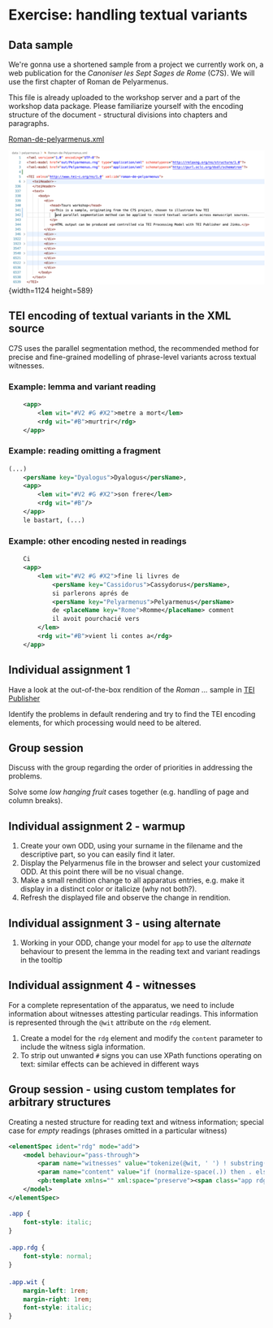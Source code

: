 # Exercise: handling textual variants

## Data sample

We're gonna use a shortened sample from a project we currently work on, a web publication for the *Canoniser les Sept Sages de Rome* (C7S). We will use the first chapter of Roman de Pelyarmenus.

This file is already uploaded to the workshop server and a part of the workshop data package. Please familiarize yourself with the encoding structure of the document - structural divisions into chapters and paragraphs.

[Roman-de-pelyarmenus.xml](https://github.com/tuurma/tours-data/blob/main/data/pelyarmenus/Roman-de-Pelyarmenus.xml)

![image](A4_Pelyarmenus.png){width=1124 height=589}


## TEI encoding of textual variants in the XML source

C7S uses the parallel segmentation method, the recommended method for precise and fine-grained modelling of phrase-level variants across textual witnesses.

### Example: lemma and variant reading

```xml
    <app>
        <lem wit="#V2 #G #X2">metre a mort</lem>
        <rdg wit="#B">murtrir</rdg>
    </app>
```

### Example: reading omitting a fragment

```xml
(...)
    <persName key="Dyalogus">Dyalogus</persName>, 
    <app>
        <lem wit="#V2 #G #X2">son frere</lem>
        <rdg wit="#B"/>
    </app> 
    le bastart, (...)
```

### Example: other encoding nested in readings

```xml
    Ci 
    <app>
        <lem wit="#V2 #G #X2">fine li livres de 
            <persName key="Cassidorus">Cassydorus</persName>, 
            si parlerons aprés de 
            <persName key="Pelyarmenus">Pelyarmenus</persName> 
            de <placeName key="Rome">Romme</placeName> comment
            il avoit pourchacié vers
        </lem>
        <rdg wit="#B">vient li contes a</rdg>
    </app>
```

## Individual assignment 1

Have a look at the out-of-the-box rendition of the *Roman ...* sample in [TEI Publisher](https://teipublisher.com/exist/apps/tei-publisher/playground/Roman-de-Pelyarmenus.xml)

Identify the problems in default rendering and try to find the TEI encoding elements, for which processing would need to be altered.

## Group session

Discuss with the group regarding the order of priorities in addressing the problems.

Solve some *low hanging fruit* cases together (e.g. handling of page and column breaks).

## Individual assignment 2 - warmup

1. Create your own ODD, using your surname in the filename and the descriptive part, so you can easily find it later.
3. Display the Pelyarmenus file in the browser and select your customized ODD. At this point there will be no visual change.
2. Make a small rendition change to all apparatus entries, e.g. make it display in a distinct color or italicize (why not both?).
4. Refresh the displayed file and observe the change in rendition.

## Individual assignment 3 - using alternate

1. Working in your ODD, change your model for `app` to use the *alternate* behaviour to present the lemma in the reading text and variant readings in the tooltip

## Individual assignment 4 - witnesses

For a complete representation of the apparatus, we need to include information about witnesses attesting particular readings. This information is represented through the `@wit` attribute on the `rdg` element.

1. Create a model for the `rdg` element and modify the `content` parameter to include the witness sigla information.
2. To strip out unwanted `#` signs you can use XPath functions operating on text: similar effects can be achieved in different ways

## Group session - using custom templates for arbitrary structures

Creating a nested structure for reading text and witness information; special case for *empty* readings (phrases omitted in a particular witness)

```xml
<elementSpec ident="rdg" mode="add">
    <model behaviour="pass-through">
        <param name="witnesses" value="tokenize(@wit, ' ') ! substring(., 2)"/>
        <param name="content" value="if (normalize-space(.)) then . else 'om. '"/>
        <pb:template xmlns="" xml:space="preserve"><span class="app rdg">[[content]] <span class="app wit">[[witnesses]]</span></span></pb:template>
    </model>
</elementSpec>
```

```css
.app {
    font-style: italic;
}

.app.rdg {
    font-style: normal;
}

.app.wit {
    margin-left: 1rem;
    margin-right: 1rem;
    font-style: italic;
}
```

